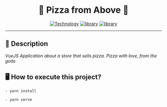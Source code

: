 <h1 align="center">🍕 Pizza from Above 🍕</h1>

[Vuex-url]: https://cli.vuejs.org/
[Vuex-image]: https://img.shields.io/badge/Vuex-darkgreen?style=square&logo=Vue.JS&logoColor=green&labelColor=gray&label=^4.0.0-0

[VueJS-url]: https://vuejs.org/
[VueJS-image]: https://img.shields.io/badge/Vue.JS-green?style=square&logo=Vue.JS&logoColor=green&labelColor=gray&label=^3.0.0

[Typescript-url]: https://www.typescriptlang.org/
[Typescript-image]: https://img.shields.io/badge/Typescript-blue?style=square&logo=typescript&logoColor=blue&labelColor=gray&label=~4.1.5

<div align="center">

[![Technology][Vuex-image]][Vuex-url] [![library][VueJS-image]][VueJS-url] [![library][Typescript-image]][Typescript-url]

</div>

---

<h2>📝 Description</h2>

_VueJS Application about a store that sells pizza. Pizza with love, from the gods_

<!-- [![Exemplo2](https://raw.githubusercontent.com/rickson-simoes/Moco/master/img_exemplos/exemplo2.png "Demonstração de projeto - Item inserido")](https://raw.githubusercontent.com/rickson-simoes/Moco/master/img_exemplos/exemplo2.png "Demonstração de projeto") -->


<h2>🖥 How to execute this project?</h2>

```
- yarn install
```

```
- yarn serve
```
